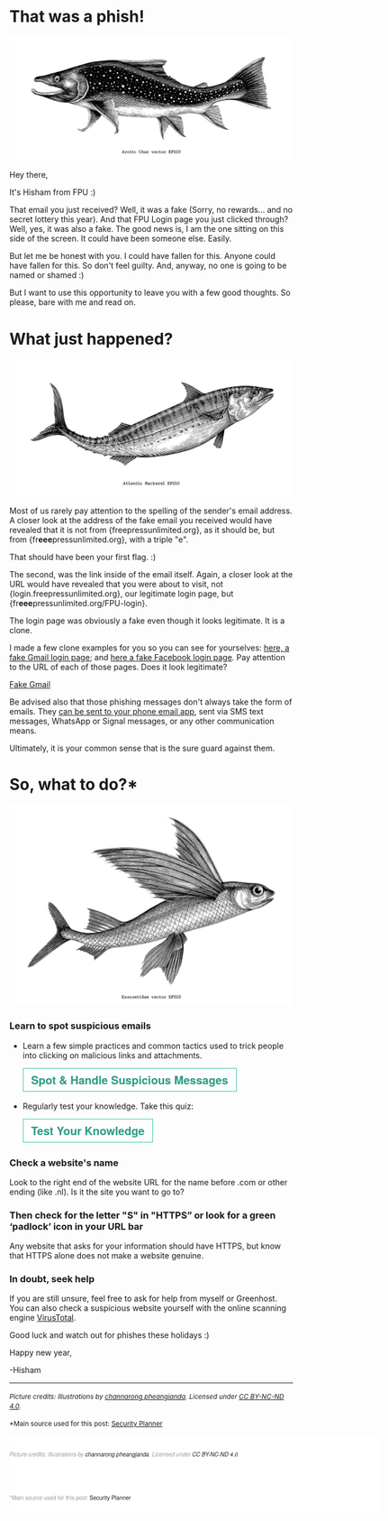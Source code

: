# That was a phish!
![](media/pictures/Char.jpg)

Hey there,

It's Hisham from FPU :)

That email you just received? Well, it was a fake (Sorry, no rewards... and no secret lottery this year). And that FPU Login page you just clicked through? Well, yes, it was also a fake. The good news is, I am the one sitting on this side of the screen. It could have been someone else. Easily.

But let me be honest with you. I could have fallen for this. Anyone could have fallen for this. So don't feel guilty. And, anyway, no one is going to be named or shamed :)

But I want to use this opportunity to leave you with a few good thoughts. So please, bare with me and read on.

# What just happened?
![](media/pictures/Mackerel.jpg)

Most of us rarely pay attention to the spelling of the sender's email address. A closer look at the address of the fake email you received would have revealed that it is not from {freepressunlimited.org}, as it should be, but from {fr**eee**pressunlimited.org}, with a triple "e".

That should have been your first flag. :)

The second, was the link inside of the email itself. Again, a closer look at the URL would have revealed that you were about to visit, not {login.freepressunlimited.org}, our legitimate login page, but {fr**eee**pressunlimited.org/FPU-login}. 

The login page was obviously a fake even though it looks legitimate. It is a clone.

I made a few clone examples for you so you can see for yourselves: [here, a fake Gmail login page](https://almiraat.github.io/goFPU/Gmail.login/); and [here a fake Facebook login page](https://almiraat.github.io/goFPU/Facebook/). Pay attention to the URL of each of those pages. Does it look legitimate?

<a href="https://almiraat.github.io/goFPU/Gmail.login/" target="_blank">Fake Gmail</a>

Be advised also that those phishing messages don't always take the form of emails. They [can be sent to your phone email app](https://www.nytimes.com/2017/09/14/technology/personaltech/spotting-the-phish-in-a-sea-of-email.html), sent via SMS text messages, WhatsApp or Signal messages, or any other communication means. 

Ultimately, it is your common sense that is the sure guard against them.

# So, what to do?*
![](media/pictures/exo.jpg)

### Learn to spot suspicious emails
- Learn a few simple practices and common tactics used to trick people into clicking on malicious links and attachments.

    [![button](media/pictures/spotbutton.png)](https://www.johnscottrailton.com/jsrs-digital-security-low-hanging-fruit/#safer-emails)

- Regularly test your knowledge. Take this quiz:

    [![button](media/pictures/testknowledge.png)](https://phishingquiz.withgoogle.com/?hl=en)

### Check a website's name
Look to the right end of the website URL for the name before .com or other ending (like .nl). Is it the site you want to go to?

### Then check for the letter "S" in "HTTPS” or look for a green ‘padlock’ icon in your URL bar

Any website that asks for your information should have HTTPS, but know that HTTPS alone does not make a website genuine.

### In doubt, seek help

If you are still unsure, feel free to ask for help from myself or Greenhost. You can also check a suspicious website yourself with the online scanning engine [VirusTotal](https://www.virustotal.com/gui/home/url).

Good luck and watch out for phishes these holidays :)

Happy new year,

-Hisham

-----------------------
<small>*Picture credits: Illustrations by [channarong pheangjanda](https://www.behance.net/ohm34171958). Licensed under [CC BY-NC-ND 4.0](https://creativecommons.org/licenses/by-nc-nd/4.0/?ref=ccsearch&atype=rich).*</small>

<small>*Main source used for this post: [Security Planner](https://securityplanner.org/#/)</small>

<h1 class="css-fnr6md e1h9rw200" id="link-6c6012fb" itemprop="headline" style="background-color: white; border: 0px; font-stretch: inherit; font-weight: 200; line-height: 3.4375rem; margin: 0px auto 16px; max-width: none; padding: 0px; position: relative; text-align: left; vertical-align: baseline; width: 660px;">
<div style="box-sizing: border-box; margin-bottom: 16px;">
<em style="box-sizing: border-box;"><span style="color: #999999; font-family: Helvetica Neue, Arial, Helvetica, sans-serif; font-size: x-small;">Picture credits: Illustrations by&nbsp;<a href="https://www.behance.net/ohm34171958" rel="nofollow" style="background-color: initial; box-sizing: border-box; text-decoration-line: none;" target="_blank">channarong pheangjanda</a>. Licensed under&nbsp;<a href="https://creativecommons.org/licenses/by-nc-nd/4.0/?ref=ccsearch&amp;atype=rich" rel="nofollow" style="background-color: initial; box-sizing: border-box; text-decoration-line: none;" target="_blank">CC BY-NC-ND 4.0</a>.</span></em></div>
<div style="box-sizing: border-box;">
<span style="color: #999999; font-family: Helvetica Neue, Arial, Helvetica, sans-serif; font-size: x-small;">*Main source used for this post:&nbsp;<a href="https://securityplanner.org/#/" rel="nofollow" style="background-color: initial; box-sizing: border-box; text-decoration-line: none;" target="_blank">Security Planner</a></span></div>
</h1>
<div>
<span class="balancedHeadline" style="border: 0px; display: inline-block; font: inherit; margin: 0px; max-width: 460.418px; padding: 0px; text-size-adjust: 100%; vertical-align: baseline;">
<figure aria-label="media" class="sizeMedium css-1ca6zxf" role="group" style="background-color: white; border: 0px; color: #333333; font-size: 16px; font-stretch: inherit; font-variant-east-asian: inherit; font-variant-numeric: inherit; line-height: inherit; margin: 25px auto 43px; max-width: 720px; padding: 0px; text-size-adjust: 100%; vertical-align: baseline; width: calc(100% - 40px);"><div class="css-bsn42l" style="border: 0px; font: inherit; margin: 0px; padding: 0px; text-size-adjust: 100%; vertical-align: baseline;">
</div>
</figure></span></div>

